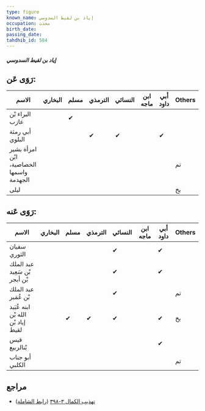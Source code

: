 ```yaml
---
type: figure
known_name: إياد بن لقيط السدوسي
occupation: محدث
birth_date:
passing_date:
tahdhib_id: 584
---
```

##### إياد بن لقيط السدوسي

## رَوَى عَن:
| الاسم                                    | البخاري | مسلم | الترمذي | النسائي | ابن ماجه | أبي داود | Others |
| ---------------------------------------- | ------- | ---- | ------- | ------- | -------- | -------- | ------ |
| البراء بْن عازب                          |         | ✔    |         |         |          |          |        |
| أبي رمثة البلوي                          |         |      | ✔       | ✔       |          | ✔        |        |
| امرأة بشير ابْن الخصاصية، واسمها الجهدمة |         |      |         |         |          |          | تم     |
| ليلى                                     |         |      |         |         |          |          | بخ     |
## رَوَى عَنه:
| الاسم                              | البخاري | مسلم | الترمذي | النسائي | ابن ماجه | أبي داود | Others |
| ---------------------------------- | ------- | ---- | ------- | ------- | -------- | -------- | ------ |
| سفيان الثوري                       |         |      |         | ✔       |          | ✔        |        |
| عبد الملك بْن سَعِيد بْن أبجر      |         |      |         | ✔       |          | ✔        |        |
| عبد الملك بْن عُمَير               |         |      |         | ✔       |          |          | تم     |
| ابنه عُبَيد الله بْن إياد بْن لقيط |         | ✔    | ✔       | ✔       |          | ✔        | بخ     |
| قيس بْنالربيع                      |         |      |         |         |          | ✔        |        |
| أبو جناب الكلبي                    |         |      |         |         |          |          | تم     |
## مراجع
- [تهذيب الكمال ٣-٣٩٨](obsidian://open?vault=Tahdhib-al-Kamal&file=Figures/٥٨٤-إياد%20بن%20لقيط%20السدوسي) ([رابط الشاملة](https://shamela.ws/book/3722/1412))